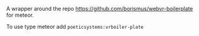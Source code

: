 A wrapper around the repo https://github.com/borismus/webvr-boilerplate for meteor.

To use type meteor add `poeticsystems:vrboiler-plate`
